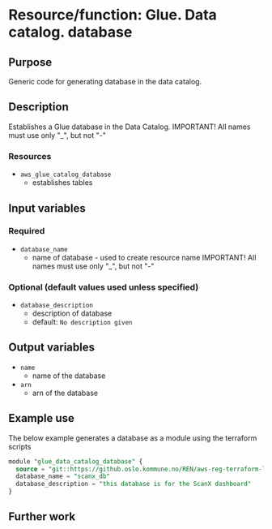 # Resource/function: Glue. Data catalog. database

## Purpose
Generic code for generating database in the data catalog.

## Description
Establishes a Glue database in the Data Catalog. 
IMPORTANT! All names must use only "_",  but not "-"

### Resources
- `aws_glue_catalog_database` 
    - establishes tables 

## Input variables
### Required
- `database_name`
    - name of database - used to create resource name
      IMPORTANT! All names must use only "_",  but not "-"

### Optional (default values used unless specified)
- `database_description`
    - description of database
    - default: `No description given`

## Output variables
- `name`
    - name of the database
- `arn`
    - arn of the database

## Example use
The below example generates a database as a module using the terraform scripts

```sql
module "glue_data_catalog_database" {
  source = "git::https://github.oslo.kommune.no/REN/aws-reg-terraform-library//glue/database?ref=0.26.dev"
  database_name = "scanx_db"
  database_description = "this database is for the ScanX dashboard"
}
```

## Further work
